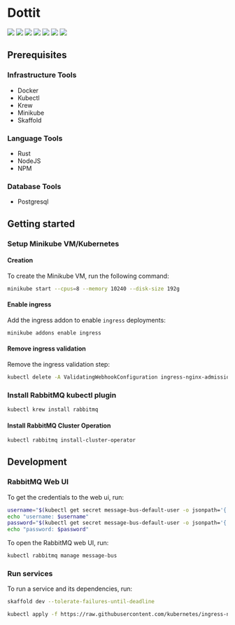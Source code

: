 # Dottit

[![](https://github.com/dottiedot/Dottit/actions/workflows/authorization-service.yml/badge.svg)](https://github.com/DottieDot/dottit/actions/workflows/authorization-service.yml)
[![](https://github.com/dottiedot/Dottit/actions/workflows/board-service.yml/badge.svg)](https://github.com/DottieDot/dottit/actions/workflows/board-service.yml)
[![](https://github.com/dottiedot/Dottit/actions/workflows/comment-service.yml/badge.svg)](https://github.com/DottieDot/dottit/actions/workflows/comment-service.yml)
[![](https://github.com/dottiedot/Dottit/actions/workflows/gateway-service.yml/badge.svg)](https://github.com/DottieDot/dottit/actions/workflows/gateway-service.yml)
[![](https://github.com/dottiedot/Dottit/actions/workflows/mediator.yml/badge.svg)](https://github.com/DottieDot/dottit/actions/workflows/mediator.yml)
[![](https://github.com/dottiedot/Dottit/actions/workflows/thread-service.yml/badge.svg)](https://github.com/DottieDot/dottit/actions/workflows/thread-service.yml)
[![](https://github.com/dottiedot/Dottit/actions/workflows/user-service.yml/badge.svg)](https://github.com/DottieDot/dottit/actions/workflows/user-service.yml)


## Prerequisites
### Infrastructure Tools
* Docker
* Kubectl
* Krew
* Minikube
* Skaffold

### Language Tools
* Rust
* NodeJS
* NPM

### Database Tools
* Postgresql

## Getting started
### Setup Minikube VM/Kubernetes
#### Creation
To create the Minikube VM, run the following command:
```sh
minikube start --cpus=8 --memory 10240 --disk-size 192g
```

#### Enable ingress
Add the ingress addon to enable `ingress` deployments:
```sh
minikube addons enable ingress
```

#### Remove ingress validation
Remove the ingress validation step:
```sh
kubectl delete -A ValidatingWebhookConfiguration ingress-nginx-admission
```

### Install RabbitMQ kubectl plugin
```sh
kubectl krew install rabbitmq
```

#### Install RabbitMQ Cluster Operation
```sh
kubectl rabbitmq install-cluster-operator
```

### 

## Development

### RabbitMQ Web UI
To get the credentials to the web ui, run:
```sh
username="$(kubectl get secret message-bus-default-user -o jsonpath='{.data.username}' | base64 --decode)"
echo "username: $username"
password="$(kubectl get secret message-bus-default-user -o jsonpath='{.data.password}' | base64 --decode)"
echo "password: $password"
```

To open the RabbitMQ web UI, run:
```sh
kubectl rabbitmq manage message-bus
```

### Run services
To run a service and its dependencies, run:
```sh
skaffold dev --tolerate-failures-until-deadline  
```


```sh
kubectl apply -f https://raw.githubusercontent.com/kubernetes/ingress-nginx/controller-v1.5.1/deploy/static/provider/cloud/deploy.yaml
```